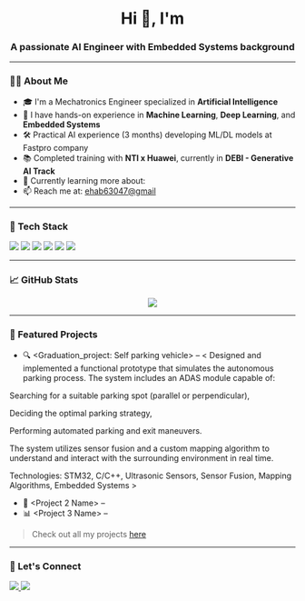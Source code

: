 <h1 align="center">Hi 👋, I'm <OMAR EHAB ></h1>
<h3 align="center">A passionate AI Engineer with Embedded Systems background</h3>

---

### 👨‍💻 About Me

- 🎓 I'm a Mechatronics Engineer specialized in **Artificial Intelligence**
- 🧠 I have hands-on experience in **Machine Learning**, **Deep Learning**, and **Embedded Systems**
- 🛠️ Practical AI experience (3 months) developing ML/DL models at Fastpro company
- 📚 Completed training with **NTI x Huawei**, currently in **DEBI - Generative AI Track**
- 🌱 Currently learning more about: <Generative Ai at DEPI>
- 📫 Reach me at: <ehab63047@gmail>

---

### 🧰 Tech Stack

<p>
  <img src="https://img.shields.io/badge/Python-3670A0?style=for-the-badge&logo=python&logoColor=ffdd54"/>
  <img src="https://img.shields.io/badge/TensorFlow-FF6F00?style=for-the-badge&logo=tensorflow&logoColor=white"/>
  <img src="https://img.shields.io/badge/PyTorch-EE4C2C?style=for-the-badge&logo=pytorch&logoColor=white"/>
  <img src="https://img.shields.io/badge/C/C++-00599C?style=for-the-badge&logo=cplusplus&logoColor=white"/>
  <img src="https://img.shields.io/badge/STM32-03234B?style=for-the-badge&logo=stmicroelectronics&logoColor=white"/>
  <img src="https://img.shields.io/badge/GitHub-181717?style=for-the-badge&logo=github&logoColor=white"/>
</p>

---

### 📈 GitHub Stats

<p align="center">
  <img src="https://github-readme-stats.vercel.app/api?username=<omarehab15>&show_icons=true&theme=radical" />
</p>

---

### 📌 Featured Projects

- 🔍 <Graduation_project: Self parking vehicle> – < Designed and implemented a functional prototype that simulates the autonomous parking process. The system includes an ADAS module capable of:

Searching for a suitable parking spot (parallel or perpendicular),

Deciding the optimal parking strategy,

Performing automated parking and exit maneuvers.

The system utilizes sensor fusion and a custom mapping algorithm to understand and interact with the surrounding environment in real time.

Technologies: STM32, C/C++, Ultrasonic Sensors, Sensor Fusion, Mapping Algorithms, Embedded Systems >  
- 🧠 <Project 2 Name> – <Brief Description>  
- 📊 <Project 3 Name> – <Brief Description>  

> Check out all my projects [here](https://github.com/<YourGitHubUsername>?tab=repositories)

---

### 🤝 Let's Connect

<p align="left">
  <a href="https://www.linkedin.com/in/omar-ehab-eid>/" target="_blank">
    <img src="https://img.shields.io/badge/LinkedIn-%230077B5.svg?style=for-the-badge&logo=linkedin&logoColor=white"/>
  </a>
  <a href="mailto:<ehab63047@gmail.com>">
    <img src="https://img.shields.io/badge/Gmail-D14836?style=for-the-badge&logo=gmail&logoColor=white"/>
  </a>
</p>
